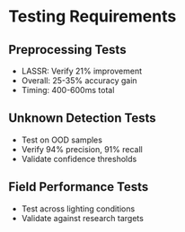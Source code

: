 # Testing Requirements

## Preprocessing Tests
- LASSR: Verify 21% improvement
- Overall: 25-35% accuracy gain
- Timing: 400-600ms total

## Unknown Detection Tests
- Test on OOD samples
- Verify 94% precision, 91% recall
- Validate confidence thresholds

## Field Performance Tests
- Test across lighting conditions
- Validate against research targets